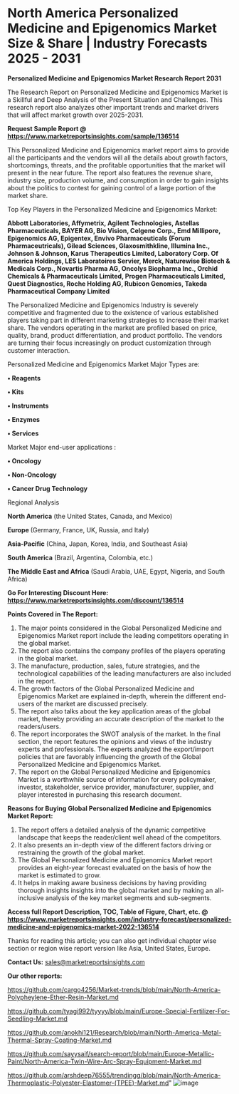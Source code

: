 # North America Personalized Medicine and Epigenomics Market Size & Share | Industry Forecasts 2025 - 2031

<strong>Personalized Medicine and Epigenomics Market Research Report 2031</strong>

The Research Report on Personalized Medicine and Epigenomics Market is a Skillful and Deep Analysis of the Present Situation and Challenges. This research report also analyzes other important trends and market drivers that will affect market growth over 2025-2031.

<strong>Request Sample Report @ <a href=https://www.marketreportsinsights.com/sample/136514>https://www.marketreportsinsights.com/sample/136514</a></strong>

This Personalized Medicine and Epigenomics market report aims to provide all the participants and the vendors will all the details about growth factors, shortcomings, threats, and the profitable opportunities that the market will present in the near future. The report also features the revenue share, industry size, production volume, and consumption in order to gain insights about the politics to contest for gaining control of a large portion of the market share.

Top Key Players in the Personalized Medicine and Epigenomics Market:

<strong>Abbott Laboratories, Affymetrix, Agilent Technologies, Astellas Pharmaceuticals, BAYER AG, Bio Vision, Celgene Corp., Emd Millipore, Epigenomics AG, Epigentex, Envivo Pharmaceuticals (Forum Pharmaceutricals), Gilead Sciences, Glaxosmithkline, Illumina Inc., Johnson & Johnson, Karus Therapeutics Limited, Laboratory Corp. Of America Holdings, LES Laboratoires Servier, Merck, Naturewise Biotech & Medicals Corp., Novartis Pharma AG, Oncolys Biopharma Inc., Orchid Chemicals & Pharmaceuticals Limited, Progen Pharmaceuticals Limited, Quest Diagnostics, Roche Holding AG, Rubicon Genomics, Takeda Pharmaceutical Company Limited</strong>

The Personalized Medicine and Epigenomics Industry is severely competitive and fragmented due to the existence of various established players taking part in different marketing strategies to increase their market share. The vendors operating in the market are profiled based on price, quality, brand, product differentiation, and product portfolio. The vendors are turning their focus increasingly on product customization through customer interaction.

Personalized Medicine and Epigenomics Market Major Types are:

<strong>• Reagents

• Kits

• Instruments

• Enzymes

• Services</strong>

Market Major end-user applications :

<strong>• Oncology

• Non-Oncology

• Cancer Drug Technology</strong>

Regional Analysis

</u><strong><b>North America</b></strong> (the United States, Canada, and Mexico)

<strong><b>Europe </b></strong>(Germany, France, UK, Russia, and Italy)

<strong><b>Asia-Pacific</b></strong> (China, Japan, Korea, India, and Southeast Asia)

<strong><b>South America</b></strong> (Brazil, Argentina, Colombia, etc.)

<strong><b>The Middle East and Africa</b></strong> (Saudi Arabia, UAE, Egypt, Nigeria, and South Africa)

<strong>Go For Interesting Discount Here: <a href=https://www.marketreportsinsights.com/discount/136514>https://www.marketreportsinsights.com/discount/136514</a></strong>

<strong>Points Covered in The Report:</strong>
<ol>
  <li>The major points considered in the Global Personalized Medicine and Epigenomics Market report include the leading competitors operating in the global market.</li>
  <li>The report also contains the company profiles of the players operating in the global market.</li>
  <li>The manufacture, production, sales, future strategies, and the technological capabilities of the leading manufacturers are also included in the report.</li>
  <li>The growth factors of the Global Personalized Medicine and Epigenomics Market are explained in-depth, wherein the different end-users of the market are discussed precisely.</li>
  <li>The report also talks about the key application areas of the global market, thereby providing an accurate description of the market to the readers/users.</li>
  <li>The report incorporates the SWOT analysis of the market. In the final section, the report features the opinions and views of the industry experts and professionals. The experts analyzed the export/import policies that are favorably influencing the growth of the Global Personalized Medicine and Epigenomics Market.</li>
  <li>The report on the Global Personalized Medicine and Epigenomics Market is a worthwhile source of information for every policymaker, investor, stakeholder, service provider, manufacturer, supplier, and player interested in purchasing this research document.</li>
</ol>
<strong>Reasons for Buying Global Personalized Medicine and Epigenomics Market Report:</strong>

<ol>
  <li>The report offers a detailed analysis of the dynamic competitive landscape that keeps the reader/client well ahead of the competitors.</li>
  <li>It also presents an in-depth view of the different factors driving or restraining the growth of the global market.</li>
  <li>The Global Personalized Medicine and Epigenomics Market report provides an eight-year forecast evaluated on the basis of how the market is estimated to grow.</li>
  <li>It helps in making aware business decisions by having providing thorough insights insights into the global market and by making an all-inclusive analysis of the key market segments and sub-segments.</li>
</ol>
<strong>Access full Report Description, TOC, Table of Figure, Chart, etc. @ <a href=https://www.marketreportsinsights.com/industry-forecast/personalized-medicine-and-epigenomics-market-2022-136514>https://www.marketreportsinsights.com/industry-forecast/personalized-medicine-and-epigenomics-market-2022-136514</a></strong>


Thanks for reading this article; you can also get individual chapter wise section or region wise report version like Asia, United States, Europe.

<strong>Contact Us:</strong>
sales@marketreportsinsights.com

<strong>Our other reports:</strong>

<a href=https://github.com/cargo4256/Market-trends/blob/main/North-America-Polypheylene-Ether-Resin-Market.md>https://github.com/cargo4256/Market-trends/blob/main/North-America-Polypheylene-Ether-Resin-Market.md</a>

<a href=https://github.com/tyagi992/tyyyy/blob/main/Europe-Special-Fertilizer-For-Seedling-Market.md>https://github.com/tyagi992/tyyyy/blob/main/Europe-Special-Fertilizer-For-Seedling-Market.md</a>

<a href=https://github.com/anokhi121/Research/blob/main/North-America-Metal-Thermal-Spray-Coating-Market.md>https://github.com/anokhi121/Research/blob/main/North-America-Metal-Thermal-Spray-Coating-Market.md</a>

<a href=https://github.com/sayysaif/search-report/blob/main/Europe-Metallic-Paint/North-America-Twin-Wire-Arc-Spray-Equipment-Market.md>https://github.com/sayysaif/search-report/blob/main/Europe-Metallic-Paint/North-America-Twin-Wire-Arc-Spray-Equipment-Market.md</a>

<a href=https://github.com/arshdeep76555/trendingg/blob/main/North-America-Thermoplastic-Polyester-Elastomer-(TPEE)-Market.md>https://github.com/arshdeep76555/trendingg/blob/main/North-America-Thermoplastic-Polyester-Elastomer-(TPEE)-Market.md</a>"
![image](https://github.com/user-attachments/assets/328fbb11-192c-495b-94e7-445d01ddbb3b)
